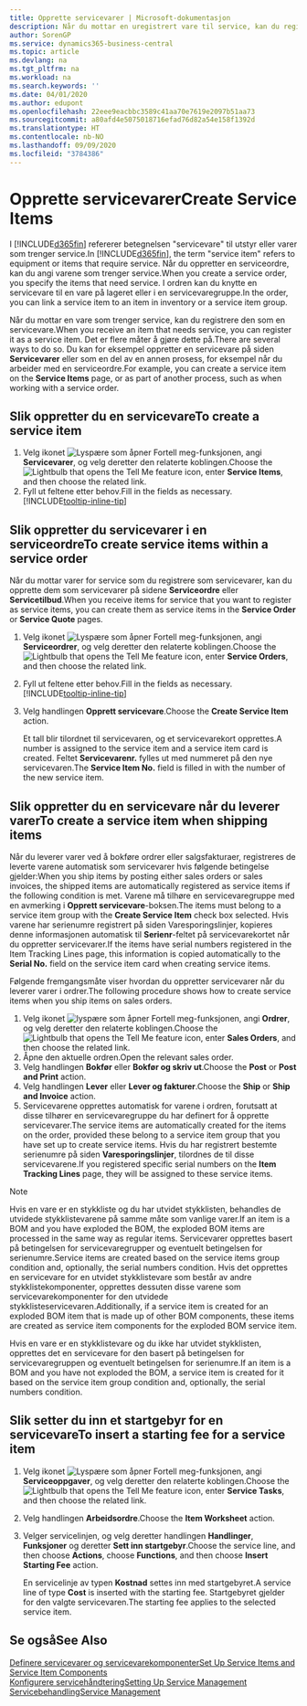 ```yaml
---
title: Opprette servicevarer | Microsoft-dokumentasjon
description: Når du mottar en uregistrert vare til service, kan du registrere den som en servicevare.
author: SorenGP
ms.service: dynamics365-business-central
ms.topic: article
ms.devlang: na
ms.tgt_pltfrm: na
ms.workload: na
ms.search.keywords: ''
ms.date: 04/01/2020
ms.author: edupont
ms.openlocfilehash: 22eee9eacbbc3589c41aa70e7619e2097b51aa73
ms.sourcegitcommit: a80afd4e5075018716efad76d82a54e158f1392d
ms.translationtype: HT
ms.contentlocale: nb-NO
ms.lasthandoff: 09/09/2020
ms.locfileid: "3784386"
---
```

# <a name="create-service-items"></a><span data-ttu-id="732d2-103">Opprette servicevarer</span><span class="sxs-lookup"><span data-stu-id="732d2-103">Create Service Items</span></span>
<span data-ttu-id="732d2-104">I [!INCLUDE[d365fin](includes/d365fin_md.md)] refererer betegnelsen "servicevare" til utstyr eller varer som trenger service.</span><span class="sxs-lookup"><span data-stu-id="732d2-104">In [!INCLUDE[d365fin](includes/d365fin_md.md)], the term "service item" refers to equipment or items that require service.</span></span> <span data-ttu-id="732d2-105">Når du oppretter en serviceordre, kan du angi varene som trenger service.</span><span class="sxs-lookup"><span data-stu-id="732d2-105">When you create a service order, you specify the items that need service.</span></span> <span data-ttu-id="732d2-106">I ordren kan du knytte en servicevare til en vare på lageret eller i en servicevaregruppe.</span><span class="sxs-lookup"><span data-stu-id="732d2-106">In the order, you can link a service item to an item in inventory or a service item group.</span></span>    

<span data-ttu-id="732d2-107">Når du mottar en vare som trenger service, kan du registrere den som en servicevare.</span><span class="sxs-lookup"><span data-stu-id="732d2-107">When you receive an item that needs service, you can register it as a service item.</span></span> <span data-ttu-id="732d2-108">Det er flere måter å gjøre dette på.</span><span class="sxs-lookup"><span data-stu-id="732d2-108">There are several ways to do so.</span></span> <span data-ttu-id="732d2-109">Du kan for eksempel oppretter en servicevare på siden **Servicevarer** eller som en del av en annen prosess, for eksempel når du arbeider med en serviceordre.</span><span class="sxs-lookup"><span data-stu-id="732d2-109">For example, you can create a service item on the **Service Items** page, or as part of another process, such as when working with a service order.</span></span>   

## <a name="to-create-a-service-item"></a><span data-ttu-id="732d2-110">Slik oppretter du en servicevare</span><span class="sxs-lookup"><span data-stu-id="732d2-110">To create a service item</span></span>  
1. <span data-ttu-id="732d2-111">Velg ikonet ![Lyspære som åpner Fortell meg-funksjonen](media/ui-search/search_small.png "Fortell hva du vil gjøre"), angi **Servicevarer**, og velg deretter den relaterte koblingen.</span><span class="sxs-lookup"><span data-stu-id="732d2-111">Choose the ![Lightbulb that opens the Tell Me feature](media/ui-search/search_small.png "Tell me what you want to do") icon, enter **Service Items**, and then choose the related link.</span></span>
2. <span data-ttu-id="732d2-112">Fyll ut feltene etter behov.</span><span class="sxs-lookup"><span data-stu-id="732d2-112">Fill in the fields as necessary.</span></span> [!INCLUDE[tooltip-inline-tip](includes/tooltip-inline-tip_md.md)]  

## <a name="to-create-service-items-within-a-service-order"></a><span data-ttu-id="732d2-113">Slik oppretter du servicevarer i en serviceordre</span><span class="sxs-lookup"><span data-stu-id="732d2-113">To create service items within a service order</span></span>  
<span data-ttu-id="732d2-114">Når du mottar varer for service som du registrere som servicevarer, kan du opprette dem som servicevarer på sidene **Serviceordre** eller **Servicetilbud**.</span><span class="sxs-lookup"><span data-stu-id="732d2-114">When you receive items for service that you want to register as service items, you can create them as service items in the **Service Order** or **Service Quote** pages.</span></span>  

1. <span data-ttu-id="732d2-115">Velg ikonet ![Lyspære som åpner Fortell meg-funksjonen](media/ui-search/search_small.png "Fortell hva du vil gjøre"), angi **Serviceordrer**, og velg deretter den relaterte koblingen.</span><span class="sxs-lookup"><span data-stu-id="732d2-115">Choose the ![Lightbulb that opens the Tell Me feature](media/ui-search/search_small.png "Tell me what you want to do") icon, enter **Service Orders**, and then choose the related link.</span></span>  
2. <span data-ttu-id="732d2-116">Fyll ut feltene etter behov.</span><span class="sxs-lookup"><span data-stu-id="732d2-116">Fill in the fields as necessary.</span></span> [!INCLUDE[tooltip-inline-tip](includes/tooltip-inline-tip_md.md)]  
3. <span data-ttu-id="732d2-117">Velg handlingen **Opprett servicevare**.</span><span class="sxs-lookup"><span data-stu-id="732d2-117">Choose the **Create Service Item** action.</span></span>  

    <span data-ttu-id="732d2-118">Et tall blir tilordnet til servicevaren, og et servicevarekort opprettes.</span><span class="sxs-lookup"><span data-stu-id="732d2-118">A number is assigned to the service item and a service item card is created.</span></span> <span data-ttu-id="732d2-119">Feltet **Servicevarenr.** fylles ut med nummeret på den nye servicevaren.</span><span class="sxs-lookup"><span data-stu-id="732d2-119">The **Service Item No.** field is filled in with the number of the new service item.</span></span>

## <a name="to-create-a-service-item-when-shipping-items"></a><span data-ttu-id="732d2-120">Slik oppretter du en servicevare når du leverer varer</span><span class="sxs-lookup"><span data-stu-id="732d2-120">To create a service item when shipping items</span></span>  
<span data-ttu-id="732d2-121">Når du leverer varer ved å bokføre ordrer eller salgsfakturaer, registreres de leverte varene automatisk som servicevarer hvis følgende betingelse gjelder:</span><span class="sxs-lookup"><span data-stu-id="732d2-121">When you ship items by posting either sales orders or sales invoices, the shipped items are automatically registered as service items if the following condition is met.</span></span> <span data-ttu-id="732d2-122">Varene må tilhøre en servicevaregruppe med en avmerking i **Opprett servicevare**-boksen.</span><span class="sxs-lookup"><span data-stu-id="732d2-122">The items must belong to a service item group with the **Create Service Item** check box selected.</span></span> <span data-ttu-id="732d2-123">Hvis varene har serienumre registrert på siden Varesporingslinjer, kopieres denne informasjonen automatisk til **Serienr**-feltet på servicevarekortet når du oppretter servicevarer.</span><span class="sxs-lookup"><span data-stu-id="732d2-123">If the items have serial numbers registered in the Item Tracking Lines page, this information is copied automatically to the **Serial No.** field on the service item card when creating service items.</span></span>  

<span data-ttu-id="732d2-124">Følgende fremgangsmåte viser hvordan du oppretter servicevarer når du leverer varer i ordrer.</span><span class="sxs-lookup"><span data-stu-id="732d2-124">The following procedure shows how to create service items when you ship items on sales orders.</span></span>  

1. <span data-ttu-id="732d2-125">Velg ikonet ![lyspære som åpner Fortell meg-funksjonen](media/ui-search/search_small.png "Fortell hva du vil gjøre"), angi **Ordrer**, og velg deretter den relaterte koblingen.</span><span class="sxs-lookup"><span data-stu-id="732d2-125">Choose the ![Lightbulb that opens the Tell Me feature](media/ui-search/search_small.png "Tell me what you want to do") icon, enter **Sales Orders**, and then choose the related link.</span></span>  
2. <span data-ttu-id="732d2-126">Åpne den aktuelle ordren.</span><span class="sxs-lookup"><span data-stu-id="732d2-126">Open the relevant sales order.</span></span>  
3. <span data-ttu-id="732d2-127">Velg handlingen **Bokfør** eller **Bokfør og skriv ut**.</span><span class="sxs-lookup"><span data-stu-id="732d2-127">Choose the **Post** or **Post and Print** action.</span></span>  
4. <span data-ttu-id="732d2-128">Velg handlingen **Lever** eller **Lever og fakturer**.</span><span class="sxs-lookup"><span data-stu-id="732d2-128">Choose the **Ship** or **Ship and Invoice** action.</span></span>  
5. <span data-ttu-id="732d2-129">Servicevarene opprettes automatisk for varene i ordren, forutsatt at disse tilhører en servicevaregruppe du har definert for å opprette servicevarer.</span><span class="sxs-lookup"><span data-stu-id="732d2-129">The service items are automatically created for the items on the order, provided these belong to a service item group that you have set up to create service items.</span></span> <span data-ttu-id="732d2-130">Hvis du har registrert bestemte serienumre på siden **Varesporingslinjer**, tilordnes de til disse servicevarene.</span><span class="sxs-lookup"><span data-stu-id="732d2-130">If you registered specific serial numbers on the **Item Tracking Lines** page, they will be assigned to these service items.</span></span>  

> [!NOTE]  
>  <span data-ttu-id="732d2-131">Hvis en vare er en stykkliste og du har utvidet stykklisten, behandles de utvidede stykklistevarene på samme måte som vanlige varer.</span><span class="sxs-lookup"><span data-stu-id="732d2-131">If an item is a BOM and you have exploded the BOM, the exploded BOM items are processed in the same way as regular items.</span></span> <span data-ttu-id="732d2-132">Servicevarer opprettes basert på betingelsen for servicevaregrupper og eventuelt betingelsen for serienumre.</span><span class="sxs-lookup"><span data-stu-id="732d2-132">Service items are created based on the service items group condition and, optionally, the serial numbers condition.</span></span> <span data-ttu-id="732d2-133">Hvis det opprettes en servicevare for en utvidet stykklistevare som består av andre stykklistekomponenter, opprettes dessuten disse varene som servicevarekomponenter for den utvidede stykklisteservicevaren.</span><span class="sxs-lookup"><span data-stu-id="732d2-133">Additionally, if a service item is created for an exploded BOM item that is made up of other BOM components, these items are created as service item components for the exploded BOM service item.</span></span>  
>   
>  <span data-ttu-id="732d2-134">Hvis en vare er en stykklistevare og du ikke har utvidet stykklisten, opprettes det en servicevare for den basert på betingelsen for servicevaregruppen og eventuelt betingelsen for serienumre.</span><span class="sxs-lookup"><span data-stu-id="732d2-134">If an item is a BOM and you have not exploded the BOM, a service item is created for it based on the service item group condition and, optionally, the serial numbers condition.</span></span>  

## <a name="to-insert-a-starting-fee-for-a-service-item"></a><span data-ttu-id="732d2-135">Slik setter du inn et startgebyr for en servicevare</span><span class="sxs-lookup"><span data-stu-id="732d2-135">To insert a starting fee for a service item</span></span>
1. <span data-ttu-id="732d2-136">Velg ikonet ![Lyspære som åpner Fortell meg-funksjonen](media/ui-search/search_small.png "Fortell hva du vil gjøre"), angi **Serviceoppgaver**, og velg deretter den relaterte koblingen.</span><span class="sxs-lookup"><span data-stu-id="732d2-136">Choose the ![Lightbulb that opens the Tell Me feature](media/ui-search/search_small.png "Tell me what you want to do") icon, enter **Service Tasks**, and then choose the related link.</span></span>
2. <span data-ttu-id="732d2-137">Velg handlingen **Arbeidsordre**.</span><span class="sxs-lookup"><span data-stu-id="732d2-137">Choose the **Item Worksheet** action.</span></span>
3. <span data-ttu-id="732d2-138">Velger servicelinjen, og velg deretter handlingen **Handlinger**, **Funksjoner** og deretter **Sett inn startgebyr**.</span><span class="sxs-lookup"><span data-stu-id="732d2-138">Choose the service line, and then choose **Actions**, choose **Functions**, and then choose **Insert Starting Fee** action.</span></span>  

    <span data-ttu-id="732d2-139">En servicelinje av typen **Kostnad** settes inn med startgebyret.</span><span class="sxs-lookup"><span data-stu-id="732d2-139">A service line of type **Cost** is inserted with the starting fee.</span></span> <span data-ttu-id="732d2-140">Startgebyret gjelder for den valgte servicevaren.</span><span class="sxs-lookup"><span data-stu-id="732d2-140">The starting fee applies to the selected service item.</span></span>

## <a name="see-also"></a><span data-ttu-id="732d2-141">Se også</span><span class="sxs-lookup"><span data-stu-id="732d2-141">See Also</span></span>  
[<span data-ttu-id="732d2-142">Definere servicevarer og servicevarekomponenter</span><span class="sxs-lookup"><span data-stu-id="732d2-142">Set Up Service Items and Service Item Components</span></span>](service-how-setup-service-items.md)  
[<span data-ttu-id="732d2-143">Konfigurere servicehåndtering</span><span class="sxs-lookup"><span data-stu-id="732d2-143">Setting Up Service Management</span></span>](service-setup-service.md)  
[<span data-ttu-id="732d2-144">Servicebehandling</span><span class="sxs-lookup"><span data-stu-id="732d2-144">Service Management</span></span>](service-service.md)  
